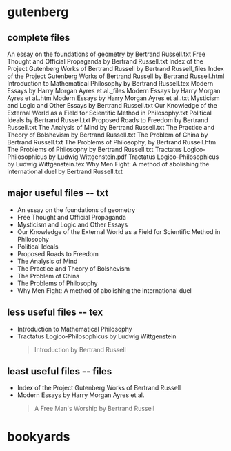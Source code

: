 # gutenberg
## complete files
An essay on the foundations of geometry by Bertrand Russell.txt
Free Thought and Official Propaganda by Bertrand Russell.txt
Index of the Project Gutenberg Works of Bertrand Russell by Bertrand Russell_files
Index of the Project Gutenberg Works of Bertrand Russell by Bertrand Russell.html
Introduction to Mathematical Philosophy by Bertrand Russell.tex
Modern Essays by Harry Morgan Ayres et al._files
Modern Essays by Harry Morgan Ayres et al..htm
Modern Essays by Harry Morgan Ayres et al..txt
Mysticism and Logic and Other Essays by Bertrand Russell.txt
Our Knowledge of the External World as a Field for Scientific Method in Philosophy.txt
Political Ideals by Bertrand Russell.txt
Proposed Roads to Freedom by Bertrand Russell.txt
The Analysis of Mind by Bertrand Russell.txt
The Practice and Theory of Bolshevism by Bertrand Russell.txt
The Problem of China by Bertrand Russell.txt
The Problems of Philosophy, by Bertrand Russell.htm
The Problems of Philosophy by Bertrand Russell.txt
Tractatus Logico-Philosophicus by Ludwig Wittgenstein.pdf
Tractatus Logico-Philosophicus by Ludwig Wittgenstein.tex
Why Men Fight: A method of abolishing the international duel by Bertrand Russell.txt

## major useful files -- txt
- An essay on the foundations of geometry
- Free Thought and Official Propaganda
- Mysticism and Logic and Other Essays
- Our Knowledge of the External World as a Field for Scientific Method in Philosophy
- Political Ideals
- Proposed Roads to Freedom
- The Analysis of Mind
- The Practice and Theory of Bolshevism
- The Problem of China
- The Problems of Philosophy
- Why Men Fight: A method of abolishing the international duel

## less useful files -- tex
- Introduction to Mathematical Philosophy
- Tractatus Logico-Philosophicus by Ludwig Wittgenstein
  > Introduction by Bertrand Russell

## least useful files -- files
- Index of the Project Gutenberg Works of Bertrand Russell
- Modern Essays by Harry Morgan Ayres et al.
  > A Free Man's Worship by Bertrand Russell

# bookyards
